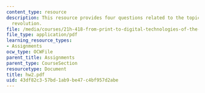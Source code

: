 ```yaml
---
content_type: resource
description: This resource provides four questions related to the topic of printing
  revolution.
file: /media/courses/21h-418-from-print-to-digital-technologies-of-the-word-1450-present-fall-2005/43df82c357bd1ab9be47c4bf957d2abe_hw2.pdf
file_type: application/pdf
learning_resource_types:
- Assignments
ocw_type: OCWFile
parent_title: Assignments
parent_type: CourseSection
resourcetype: Document
title: hw2.pdf
uid: 43df82c3-57bd-1ab9-be47-c4bf957d2abe
---
```

